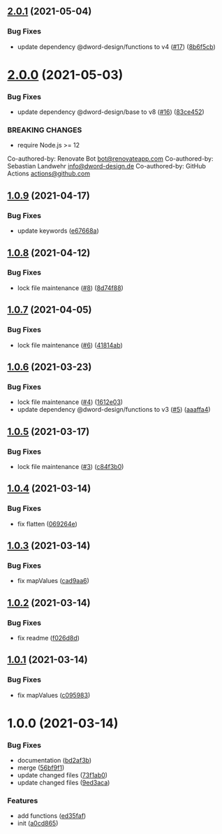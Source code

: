 ## [2.0.1](https://github.com/dword-design/fp.macro/compare/v2.0.0...v2.0.1) (2021-05-04)


### Bug Fixes

* update dependency @dword-design/functions to v4 ([#17](https://github.com/dword-design/fp.macro/issues/17)) ([8b6f5cb](https://github.com/dword-design/fp.macro/commit/8b6f5cbb4a095a2686519c8cc9632f6940fa883f))

# [2.0.0](https://github.com/dword-design/fp.macro/compare/v1.0.9...v2.0.0) (2021-05-03)


### Bug Fixes

* update dependency @dword-design/base to v8 ([#16](https://github.com/dword-design/fp.macro/issues/16)) ([83ce452](https://github.com/dword-design/fp.macro/commit/83ce452ef1576311abcc10dc0d764fa022deacbc))


### BREAKING CHANGES

* require Node.js >= 12

Co-authored-by: Renovate Bot <bot@renovateapp.com>
Co-authored-by: Sebastian Landwehr <info@dword-design.de>
Co-authored-by: GitHub Actions <actions@github.com>

## [1.0.9](https://github.com/dword-design/fp.macro/compare/v1.0.8...v1.0.9) (2021-04-17)


### Bug Fixes

* update keywords ([e67668a](https://github.com/dword-design/fp.macro/commit/e67668ad551617b84aa2d9724e01d46e65802549))

## [1.0.8](https://github.com/dword-design/fp.macro/compare/v1.0.7...v1.0.8) (2021-04-12)


### Bug Fixes

* lock file maintenance ([#8](https://github.com/dword-design/fp.macro/issues/8)) ([8d74f88](https://github.com/dword-design/fp.macro/commit/8d74f88286c2f0aa8dbb34128fff9d14005f8aa8))

## [1.0.7](https://github.com/dword-design/fp.macro/compare/v1.0.6...v1.0.7) (2021-04-05)


### Bug Fixes

* lock file maintenance ([#6](https://github.com/dword-design/fp.macro/issues/6)) ([41814ab](https://github.com/dword-design/fp.macro/commit/41814ab08106abfaf8aa8b5e674e3808c598d119))

## [1.0.6](https://github.com/dword-design/fp.macro/compare/v1.0.5...v1.0.6) (2021-03-23)


### Bug Fixes

* lock file maintenance ([#4](https://github.com/dword-design/fp.macro/issues/4)) ([1612e03](https://github.com/dword-design/fp.macro/commit/1612e032205c6d14374cd4310ff41f6a51e9407a))
* update dependency @dword-design/functions to v3 ([#5](https://github.com/dword-design/fp.macro/issues/5)) ([aaaffa4](https://github.com/dword-design/fp.macro/commit/aaaffa4ffa893ff360882840c7d82cbb447ba8ef))

## [1.0.5](https://github.com/dword-design/fp.macro/compare/v1.0.4...v1.0.5) (2021-03-17)


### Bug Fixes

* lock file maintenance ([#3](https://github.com/dword-design/fp.macro/issues/3)) ([c84f3b0](https://github.com/dword-design/fp.macro/commit/c84f3b02179a393d651ff5e635da4085520575da))

## [1.0.4](https://github.com/dword-design/fp.macro/compare/v1.0.3...v1.0.4) (2021-03-14)


### Bug Fixes

* fix flatten ([069264e](https://github.com/dword-design/fp.macro/commit/069264eb9692686dfc78d7c4f06b42b67af50010))

## [1.0.3](https://github.com/dword-design/fp.macro/compare/v1.0.2...v1.0.3) (2021-03-14)


### Bug Fixes

* fix mapValues ([cad9aa6](https://github.com/dword-design/fp.macro/commit/cad9aa660eb0a3de762e96ed85404006c64d930c))

## [1.0.2](https://github.com/dword-design/fp.macro/compare/v1.0.1...v1.0.2) (2021-03-14)


### Bug Fixes

* fix readme ([f026d8d](https://github.com/dword-design/fp.macro/commit/f026d8d9f46b9a45cca479c0fd30224c67888ec6))

## [1.0.1](https://github.com/dword-design/fp.macro/compare/v1.0.0...v1.0.1) (2021-03-14)


### Bug Fixes

* fix mapValues ([c095983](https://github.com/dword-design/fp.macro/commit/c09598381952c39687fcee634616c14acca21ddd))

# 1.0.0 (2021-03-14)


### Bug Fixes

* documentation ([bd2af3b](https://github.com/dword-design/fp.macro/commit/bd2af3b7050172e43eabf1e986066eceea1af3c5))
* merge ([56bf9f1](https://github.com/dword-design/fp.macro/commit/56bf9f1e56f2854f8bfde6a4856db030ede1fbc3))
* update changed files ([73f1ab0](https://github.com/dword-design/fp.macro/commit/73f1ab0ea6bd1f466f57f151c1d5582dcada84ac))
* update changed files ([9ed3aca](https://github.com/dword-design/fp.macro/commit/9ed3acae8dbe6cfe3399994f1725bf13ddc22558))


### Features

* add functions ([ed35faf](https://github.com/dword-design/fp.macro/commit/ed35faff9295284ea5185a4f2cef9602dfddb30f))
* init ([a0cd865](https://github.com/dword-design/fp.macro/commit/a0cd865e875a482d0f6d764f8114c62c665a7816))
